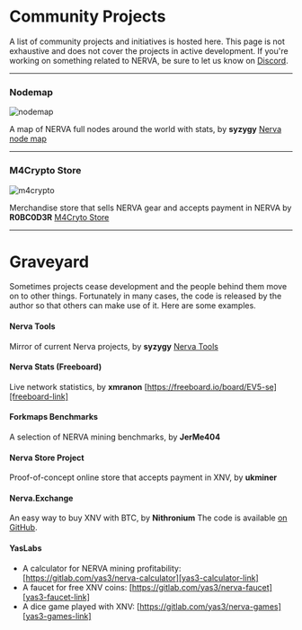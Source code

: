 # Community Projects
A list of community projects and initiatives is hosted here. This page is not exhaustive and does not cover the projects in active development. If you're working on something related to NERVA, be sure to let us know on [Discord][nerva-discord-link].

<hr>

### Nodemap
![nodemap](img/nodemap.jpg)

A map of NERVA full nodes around the world with stats, by **syzygy** [Nerva node map][nerva-nodemap-link]

<hr>

### M4Crypto Store
![m4crypto](img/m4crypto.jpg)

Merchandise store that sells NERVA gear and accepts payment in NERVA by **R0BC0D3R** [M4Cryto Store][m4crypto-link]

<hr>

# Graveyard
Sometimes projects cease development and the people behind them move on to other things. Fortunately in many cases, the code is released by the author so that others can make use of it. Here are some examples.

#### Nerva Tools 
Mirror of current Nerva projects, by **syzygy** [Nerva Tools][nerva-tools-link]

#### Nerva Stats (Freeboard)
Live network statistics, by **xmranon** [https://freeboard.io/board/EV5-se][freeboard-link]

#### Forkmaps Benchmarks
A selection of NERVA mining benchmarks, by **JerMe404**

#### Nerva Store Project

Proof-of-concept online store that accepts payment in XNV, by **ukminer**

#### Nerva.Exchange
An easy way to buy XNV with BTC, by **Nithronium** The code is available [on GitHub][nithronium-exchange-link].

#### YasLabs
- A calculator for NERVA mining profitability: [https://gitlab.com/yas3/nerva-calculator][yas3-calculator-link]
- A faucet for free XNV coins: [https://gitlab.com/yas3/nerva-faucet][yas3-faucet-link]
- A dice game played with XNV: [https://gitlab.com/yas3/nerva-games][yas3-games-link]




<!--Reference links -->
[nerva-nodemap-link]: https://map.nerva.one/
[nerva-discord-link]: https://discord.gg/ufysfvcFwe

[nerva-tools-link]: https://nerva.tools/
[freeboard-link]: https://freeboard.io/board/EV5-se
[m4crypto-link]: https://m4crypto.com/

[nithronium-exchange-link]: https://github.com/nithronium/Nerva.Exchange
[yas3-calculator-link]: https://gitlab.com/yas3/nerva-calculator
[yas3-faucet-link]: https://gitlab.com/yas3/nerva-faucet
[yas3-games-link]: https://gitlab.com/yas3/nerva-games